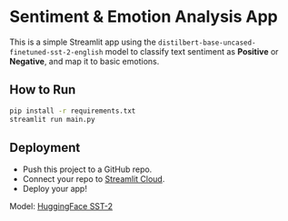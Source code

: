 # Sentiment & Emotion Analysis App

This is a simple Streamlit app using the `distilbert-base-uncased-finetuned-sst-2-english` model to classify text sentiment as **Positive** or **Negative**, and map it to basic emotions.

## How to Run

```bash
pip install -r requirements.txt
streamlit run main.py
```

## Deployment

- Push this project to a GitHub repo.
- Connect your repo to [Streamlit Cloud](https://streamlit.io/cloud).
- Deploy your app!

Model: [HuggingFace SST-2](https://huggingface.co/distilbert-base-uncased-finetuned-sst-2-english)
